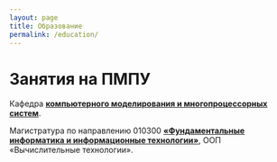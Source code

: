 ```yaml
---
layout: page
title: Образование
permalink: /education/
---
```


# Занятия на ПМПУ

Кафедра <strong>[компьютерного моделирования и многопроцессорных систем](http://www.apmath.spbu.ru/ru/structure/depts/kmms/)</strong>.

Магистратура по направлению 010300 <strong>[«Фундаментальные информатика и информационные технологии»](http://www.apmath.spbu.ru/ru/education/curriculum/)</strong>, ООП «Вычислительные технологии».
